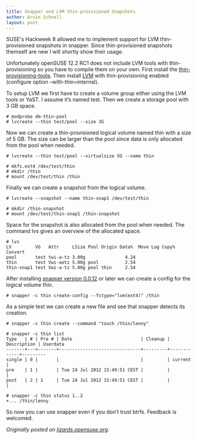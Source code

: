 ```yaml
---
title: Snapper and LVM thin-provisioned Snapshots
author: Arvin Schnell
layout: post
---
```


SUSE's Hackweek 8 allowed me to implement support for LVM
thin-provisioned snapshots in snapper. Since thin-provisioned
snapshots themself are new I will shortly show their usage.

Unfortunately openSUSE 12.2 RC1 does not include LVM tools with
thin-provisioning so you have to compile them on your own. First
install the
[thin-provisioning-tools](https://github.com/jthornber/thin-provisioning-tools). Then
install [LVM](ftp://sources.redhat.com/pub/lvm2/LVM2.2.02.96.tgz) with
thin-provisioning enabled (configure option –with-thin=internal).

To setup LVM we first have to create a volume group either using the
LVM tools or YaST. I assume it’s named test. Then we create a storage
pool with 3 GB space.

~~~
# modprobe dm-thin-pool
# lvcreate --thin test/pool --size 3G
~~~

Now we can create a thin-provisioned logical volume named thin with a
size of 5 GB. The size can be larger than the pool since data is only
allocated from the pool when needed.

~~~
# lvcreate --thin test/pool --virtualsize 5G --name thin

# mkfs.ext4 /dev/test/thin
# mkdir /thin
# mount /dev/test/thin /thin
~~~

Finally we can create a snapshot from the logical volume.

~~~
# lvcreate --snapshot --name thin-snap1 /dev/test/thin

# mkdir /thin-snapshot
# mount /dev/test/thin-snap1 /thin-snapshot
~~~

Space for the snapshot is also allocated from the pool when
needed. The command lvs gives an overview of the allocated space.

~~~
# lvs
LV         VG   Attr     LSize Pool Origin Data%  Move Log Copy%  Convert
pool       test twi-a-tz 3.00g               4.24
thin       test Vwi-aotz 5.00g pool          2.54
thin-snap1 test Vwi-a-tz 5.00g pool thin     2.54
~~~

After installing [snapper version
0.0.12](https://build.opensuse.org/project/show/filesystems:snapper)
or later we can create a config for the logical volume thin.

~~~
# snapper -c thin create-config --fstype="lvm(ext4)" /thin
~~~

As a simple test we can create a new file and see that snapper detects its creation.

~~~
# snapper -c thin create --command "touch /thin/lenny"

# snapper -c thin list
Type   | # | Pre # | Date                          | Cleanup | Description | Userdata
-------+---+-------+-------------------------------+---------+-------------+---------
single | 0 |       |                               |         | current     |
pre    | 1 |       | Tue 24 Jul 2012 15:49:51 CEST |         |             |
post   | 2 | 1     | Tue 24 Jul 2012 15:49:51 CEST |         |             |

# snapper -c thin status 1..2
+... /thin/lenny
~~~

So now you can use snapper even if you don’t trust btrfs. Feedback is welcomed.

_Originally posted on
[lizards.opensuse.org](https://lizards.opensuse.org/2012/07/25/snapper-lvm/)._
